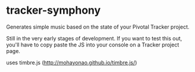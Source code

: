 # tracker-symphony
Generates simple music based on the state of your Pivotal Tracker project.

Still in the very early stages of development. If you want to test this out, you'll have to copy paste the JS into your console on a Tracker project page.

uses timbre.js (http://mohayonao.github.io/timbre.js/)
